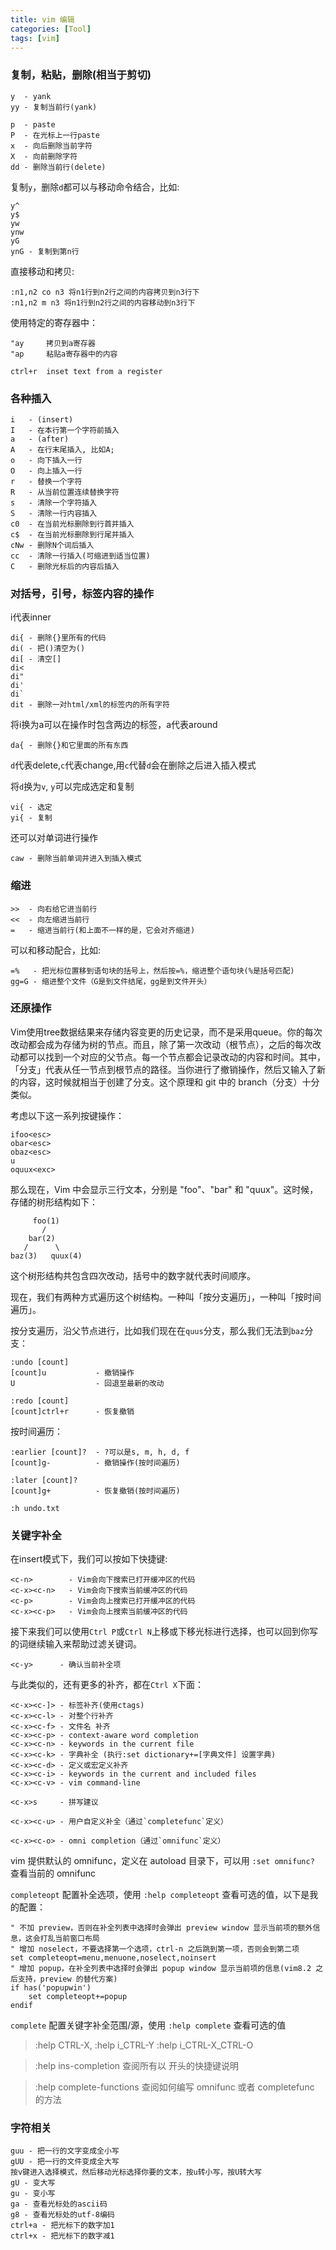 ```yaml
---
title: vim 编辑
categories: [Tool]
tags: [vim]
---
```


### 复制，粘贴，删除(相当于剪切)

    y  - yank
    yy - 复制当前行(yank)

    p  - paste
    P  - 在光标上一行paste
    x  - 向后删除当前字符
    X  - 向前删除字符
    dd - 删除当前行(delete)

复制`y`，删除`d`都可以与移动命令结合，比如:

    y^
    y$
    yw
    ynw
    yG
    ynG - 复制到第n行

直接移动和拷贝:

    :n1,n2 co n3 将n1行到n2行之间的内容拷贝到n3行下
    :n1,n2 m n3 将n1行到n2行之间的内容移动到n3行下

使用特定的寄存器中：

    "ay     拷贝到a寄存器
    "ap     粘贴a寄存器中的内容

    ctrl+r  inset text from a register

### 各种插入

    i   - (insert)
    I   - 在本行第一个字符前插入
    a   - (after)
    A   - 在行末尾插入, 比如A;
    o   - 向下插入一行
    O   - 向上插入一行
    r   - 替换一个字符
    R   - 从当前位置连续替换字符
    s   - 清除一个字符插入
    S   - 清除一行内容插入
    c0  - 在当前光标删除到行首并插入
    c$  - 在当前光标删除到行尾并插入
    cNw - 删除N个词后插入
    cc  - 清除一行插入(可缩进到适当位置)
    C   - 删除光标后的内容后插入

### 对括号，引号，标签内容的操作

i代表inner

    di{ - 删除{}里所有的代码
    di( - 把()清空为()
    di[ - 清空[]
    di<
    di"
    di'
    di`
    dit - 删除一对html/xml的标签内的所有字符

将i换为a可以在操作时包含两边的标签，a代表around

    da{ - 删除{}和它里面的所有东西

`d`代表delete,`c`代表change,用`c`代替`d`会在删除之后进入插入模式

将`d`换为`v`, `y`可以完成选定和复制

    vi{ - 选定
    yi{ - 复制

还可以对单词进行操作

    caw - 删除当前单词并进入到插入模式

### 缩进

    >>  - 向右给它进当前行
    <<  - 向左缩进当前行
    =   - 缩进当前行(和上面不一样的是，它会对齐缩进)

可以和移动配合，比如:

    =%   - 把光标位置移到语句块的括号上，然后按=%，缩进整个语句块(%是括号匹配)
    gg=G - 缩进整个文件（G是到文件结尾，gg是到文件开头）

### 还原操作

Vim使用tree数据结果来存储内容变更的历史记录，而不是采用queue。你的每次改动都会成为存储为树的节点。而且，除了第一次改动（根节点），之后的每次改动都可以找到一个对应的父节点。每一个节点都会记录改动的内容和时间。其中，「分支」代表从任一节点到根节点的路径。当你进行了撤销操作，然后又输入了新的内容，这时候就相当于创建了分支。这个原理和 git 中的 branch（分支）十分类似。

考虑以下这一系列按键操作：

```
ifoo<esc>
obar<esc>
obaz<esc>
u
oquux<exc>
```

那么现在，Vim 中会显示三行文本，分别是 "foo"、"bar" 和 "quux"。这时候，存储的树形结构如下：

         foo(1)
           /
        bar(2)
       /      \
    baz(3)   quux(4)

这个树形结构共包含四次改动，括号中的数字就代表时间顺序。

现在，我们有两种方式遍历这个树结构。一种叫「按分支遍历」，一种叫「按时间遍历」。

按分支遍历，沿父节点进行，比如我们现在在`quus`分支，那么我们无法到`baz`分支：

    :undo [count]
    [count]u           - 撤销操作
    U                  - 回退至最新的改动

    :redo [count]
    [count]ctrl+r      - 恢复撤销

按时间遍历：

    :earlier [count]?  - ?可以是s, m, h, d, f
    [count]g-          - 撤销操作(按时间遍历)

    :later [count]?
    [count]g+          - 恢复撤销(按时间遍历)

`:h undo.txt`

### 关键字补全

在insert模式下，我们可以按如下快捷键:

    <c-n>        - Vim会向下搜索已打开缓冲区的代码
    <c-x><c-n>   - Vim会向下搜索当前缓冲区的代码
    <c-p>        - Vim会向上搜索已打开缓冲区的代码
    <c-x><c-p>   - Vim会向上搜索当前缓冲区的代码

接下来我们可以使用`Ctrl P`或`Ctrl N`上移或下移光标进行选择，也可以回到你写的词继续输入来帮助过滤关键词。

    <c-y>      - 确认当前补全项

与此类似的，还有更多的补齐，都在`Ctrl X`下面：

    <c-x><c-]> - 标签补齐(使用ctags)
    <c-x><c-l> - 对整个行补齐
    <c-x><c-f> - 文件名 补齐
    <c-x><c-p> - context-aware word completion
    <c-x><c-n> - keywords in the current file
    <c-x><c-k> - 字典补全 (执行:set dictionary+=[字典文件] 设置字典)
    <c-x><c-d> - 定义或宏定义补齐
    <c-x><c-i> - keywords in the current and included files
    <c-x><c-v> - vim command-line

    <c-x>s     - 拼写建议

    <c-x><c-u> - 用户自定义补全（通过`completefunc`定义）

    <c-x><c-o> - omni completion（通过`omnifunc`定义）

vim 提供默认的 omnifunc，定义在 autoload 目录下，可以用 `:set omnifunc?` 查看当前的 omnifunc

`completeopt` 配置补全选项，使用 `:help completeopt` 查看可选的值，以下是我的配置：

``` vim
" 不加 preview，否则在补全列表中选择时会弹出 preview window 显示当前项的额外信息，这会打乱当前窗口布局
" 增加 noselect，不要选择第一个选项，ctrl-n 之后跳到第一项，否则会到第二项
set completeopt=menu,menuone,noselect,noinsert
" 增加 popup，在补全列表中选择时会弹出 popup window 显示当前项的信息(vim8.2 之后支持，preview 的替代方案)
if has('popupwin')
    set completeopt+=popup
endif
```

`complete` 配置关键字补全范围/源，使用 `:help complete` 查看可选的值

> :help CTRL-X, :help i_CTRL-Y :help i_CTRL-X_CTRL-O

> :help ins-completion 查阅所有以 <c-x> 开头的快捷键说明

> :help complete-functions 查阅如何编写 omnifunc 或者 completefunc 的方法

### 字符相关

    guu - 把一行的文字变成全小写
    gUU - 把一行的文件变成全大写
    按v键进入选择模式，然后移动光标选择你要的文本，按u转小写，按U转大写
    gU - 变大写
    gu - 变小写
    ga - 查看光标处的ascii码
    g8 - 查看光标处的utf-8编码
    ctrl+a - 把光标下的数字加1
    ctrl+x - 把光标下的数字减1
